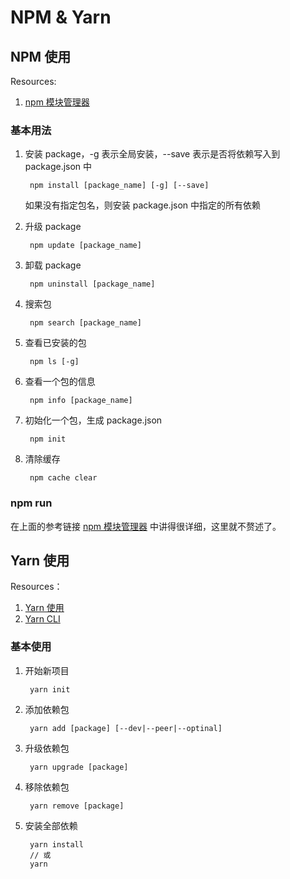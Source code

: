 # NPM & Yarn

## NPM 使用

Resources:

1. [npm 模块管理器](http://javascript.ruanyifeng.com/nodejs/npm.html)

### 基本用法

1. 安装 package，-g 表示全局安装，--save 表示是否将依赖写入到 package.json 中

        npm install [package_name] [-g] [--save]

   如果没有指定包名，则安装 package.json 中指定的所有依赖

1. 升级 package

        npm update [package_name]

1. 卸载 package

        npm uninstall [package_name]

1. 搜索包

        npm search [package_name]

1. 查看已安装的包

        npm ls [-g]

1. 查看一个包的信息

        npm info [package_name]

1. 初始化一个包，生成 package.json

        npm init

1. 清除缓存

        npm cache clear

### npm run

在上面的参考链接 [npm 模块管理器](http://javascript.ruanyifeng.com/nodejs/npm.html) 中讲得很详细，这里就不赘述了。

## Yarn 使用

Resources：

1. [Yarn 使用](https://yarnpkg.com/zh-Hans/docs/usage)
1. [Yarn CLI](https://yarnpkg.com/zh-Hans/docs/cli/)

### 基本使用

1. 开始新项目

        yarn init

1. 添加依赖包

        yarn add [package] [--dev|--peer|--optinal]

1. 升级依赖包

        yarn upgrade [package]

1. 移除依赖包

        yarn remove [package]

1. 安装全部依赖

        yarn install
        // 或
        yarn
